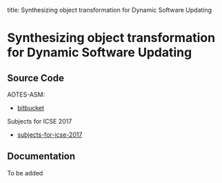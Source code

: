 title: Synthesizing object transformation for Dynamic Software Updating



# Synthesizing object transformation for Dynamic Software Updating


## Source Code

AOTES-ASM:

* [bitbucket](https://bitbucket.org/txgu/aotes-asm)

Subjects for ICSE 2017

* [subjects-for-icse-2017](https://bitbucket.org/txgu/aotes-icse17-subjects)

## Documentation

To be added
